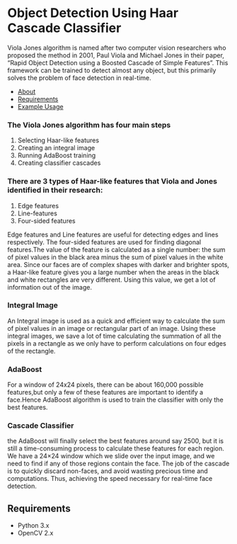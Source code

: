 # Object Detection Using Haar Cascade Classifier
Viola Jones algorithm is named after two computer vision researchers who proposed the method in 2001, Paul Viola and Michael Jones in their paper, “Rapid Object Detection using a Boosted Cascade of Simple Features”. This framework can be trained to detect almost any object, but this primarily solves the problem of face detection in real-time. 

* [About](#About)
* [Requirements](#Requirements)
*  [Example Usage](#usage)

<a id="About"></a>

### The Viola Jones algorithm has four main steps
1. Selecting Haar-like features
2. Creating an integral image
3. Running AdaBoost training
4. Creating classifier cascades

### There are 3 types of Haar-like features that Viola and Jones identified in their research:
1. Edge features
2. Line-features
3. Four-sided features

Edge features and Line features are useful for detecting edges and lines respectively. The four-sided features are used for finding diagonal features.The value of the feature is calculated as a single number: the sum of pixel values in the black area minus the sum of pixel values in the white area. Since our faces are of complex shapes with darker and brighter spots, a Haar-like feature gives you a large number when the areas in the black and white rectangles are very different. Using this value, we get a lot of information out of the image.

### Integral Image
An Integral image is used as a quick and efficient way to calculate the sum of pixel values in an image or rectangular part of an image.
Using these integral images, we save a lot of time calculating the summation of all the pixels in a rectangle as we only have to perform calculations on four edges of the rectangle.

### AdaBoost
For a window of 24x24 pixels, there can be about 160,000 possible features,but only a few of these features are important to identify a face.Hence AdaBoost algorithm is used to train the classifier with only the best features.

### Cascade Classifier
the AdaBoost will finally select the best features around say 2500, but it is still a time-consuming process to calculate these features for each region. We have a 24×24 window which we slide over the input image, and we need to find if any of those regions contain the face. The job of the cascade is to quickly discard non-faces, and avoid wasting precious time and computations. Thus, achieving the speed necessary for real-time face detection.

<a id="Requirements"></a>

## Requirements
<ul>
  <li>Python 3.x</li>
  <li>OpenCV 2.x</li>
</ul

